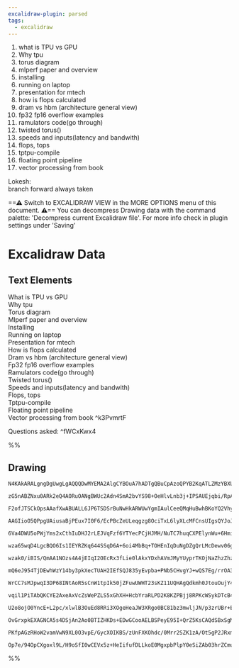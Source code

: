 ```yaml
---
excalidraw-plugin: parsed
tags:
  - excalidraw
---
```


1. what is TPU vs GPU  
2. Why tpu  
3. torus diagram  
4. mlperf paper and overview  
5. installing  
6. running on laptop  
7. presentation for mtech  
8. how is flops calculated  
9. dram vs hbm (architecture general view)  
10. fp32 fp16 overflow examples  
11. ramulators code(go through)  
12. twisted torus()  
13. speeds and inputs(latency and bandwith)  
14. flops, tops  
15. tptpu-compile  
16. floating point pipeline  
17. vector processing from book

Lokesh:  
branch forward always taken

==⚠ Switch to EXCALIDRAW VIEW in the MORE OPTIONS menu of this document. ⚠== You can decompress Drawing data with the command palette: 'Decompress current Excalidraw file'. For more info check in plugin settings under 'Saving'

# Excalidraw Data

## Text Elements

What is TPU vs GPU  
Why tpu  
Torus diagram  
Mlperf paper and overview  
Installing  
Running on laptop  
Presentation for mtech  
How is flops calculated  
Dram vs hbm (architecture general view)  
Fp32 fp16 overflow examples  
Ramulators code(go through)  
Twisted torus()  
Speeds and inputs(latency and bandwith)  
Flops, tops  
Tptpu-compile  
Floating point pipeline  
Vector processing from book ^k3PvmrtF

Questions asked: ^fWCxKwx4

%%

## Drawing

```compressed-json
N4KAkARALgngDgUwgLgAQQQDwMYEMA2AlgCYBOuA7hADTgQBuCpAzoQPYB2KqATLZMzYBXUtiRoIACyhQ4zZAHoFAc0JRJQgEYA6bGwC2CgF7N6hbEcK4OCtptbErHALRY8RMpWdx8Q1TdIEfARcZgRmBShcZQUebQBObR4aOiCEfQQOKGZuAG1wMFAwYogSbghnAH1MAAUAJXoABgBHGoBpAHEeTQBBAGseAAlCZwBmSRTiyFhEcsDsKI5lYMmS

zG5nABZNxu0ARk2eQ4AORuOANgBWUc2Adn4SmA2bvYS98+OeHlvLnb3j+IPSAUEjqbi/RpAqQIQjKaTgzbHKHWZbiVCQgoCKCkNh9BAAYTY+DYpHKAGI9ghKZTVpBNLhsH1lDihBxiITiaSJGSAGY8hDYeLxWkQHmEfD4ADKsBWEmwOOYzGcklwUGwEyhzGxuIQAHVQRM0HxMRAtTi8dKYLL0IIPCKWXCOOEckaoWw4Ay1E80LcMVMIMzhHAAJLE

F2ofJTSCkOpsAAafXwABUALL6JP6TSDSrBuNwHkARWUwYgmIAulCeeQMqHuBwhBKoYQ2VhyrhbvbhGynYruEV/TM0aNMQBfTUIBDEbh7b6jeKfS6NY3+xgsdhcI0AqGr1icABynDE054lz2Qtu522TeYABE0lBJ9weQQwlDNF3iABRYIZLLh3IViaQhwMQqqPmgey3IcowLmcUGbFCRAcH0dYNvgiFsIy4GoM++BhAUY4FP2kBlBIfSjDU9D6KQU

AAGIioO5QPpgUAiusaBjPEux7I0F6/EcPBcZeULeqgzg8OciTxL6lyXLcMFCnsUIgsQYJoJsPHaKMBxzjwZzzpsow/FCkgwnCrHqZslzaGcmzxBp8QnlZwkmii1p+iUZo6hyJLktSVJIG+DJMiybI+Vy6DYtYzAeoEWQimKEqWtappEmUmrani+qqYavAZeaCDJWiqV2lCDqSD24ZKSa7qerA06NB5kCBsBob/pi0axgmyZphmWY5nmhbFqWUyAf

6Va4DWU5oPWjYms2xCthIuDHJ2rLEJVqFzf6YTYecPCjHJMH/NuTC7huqCXPElynWu+6Hmi7yGVdBwzted7BA+004S+CBvh+37pJk2R5GNJTAaBX3TlBB0Lpc3xfIhzYoTNaEYVh324a+JrMRZ6AADocLqKpQKghDMKgSY1AAqqg9AUx0NOoKghPEzAqCyEIzOE0mJJCBTjjRNW3McCm+CIKQPKoB6EuoNYxCoGwq5mAgFAi8GHBagQSHKCLdSsh

wza65wqD4LgcBQO6Is1IEYRZKq644SSqD6A+6oi4MbBq+TOHEnIqDuNgDZgQrLMcDewv06gkiaPoqAABS4KIkhqAKUAiAgqDKJkTAEHThCqwAlCLtFwKMPA4XA7yK6uPLEmrWCTT44R65NweWywAdsIt8fKGwHOSOVxdh0mIJapOHN88w8fD4TkqIJOFPy2THBwEI2Tx2bD4cNg7PL/SbIguos8cLRfvMNQk/+yPFtr84ej6HA4qZ2HZ9sA7SzS2

wzak0/iBIS/QmAA1NOzs4A4jEIqI2OEcRx3fLie0lAkxYDxhAVmJMyYUyprTKOjNaZhzZhzNeIteakH5qgQWzJJoizFhLKWMsmByzZDXJgKs1Zhw1lrCU0Cw76w4IbT+JszYWytmHG24RgYOxNjyZ2rsBSSA9l7TBvt3QU0Du3CeYcI7UKjjHOOidk6pwWBnLOOdyD4HzkXEuZcK48irucFhkt66oEbo/YIFNeFty3iSNR3cEC937uoIeJCx5fUn

mQ6eJ954TjDEwhWzY14by3pkXecTUAH2IEfSQJ835yEvpba+PNb5CHvgYJ+wQS7Eg/rrOA38sjS0IP/ZsgCOAgIWGAiBzpoFVgMOktgCDKycCgJKQgRhHqJFuMcPYslBLwUvLcb4gysi0UmuKUSN0cYoJ6EQZQF0IDBB5KxW6UBzAEG2bCPZBSRR6Hts00gtZUbbRKCSWEzYCDIJYuUdBqplHYLpgzJmBDJDs05iQqeFCrBULjmHWhTB6Hm0YcvJ

WrCC7sMJpwqI3DP68INtAoR5sCnW1tpIk50jZFuwUWHT23sKZ11UQHAgQdkmh0JtouOujY4JyTuqIx6dAimKdOYyxFAck2MrtXZFTilGuObh4wmdQvGqh8V3HufcB7BJHqEieHd+YzxFtExeaSEnr2nsknee9mEZKyTk8++T6U305qUx+z9KnvxOZ/WpP8GlNKdCLNpHdpadKgZ/HpcD+koWROvNgdRwijLRNiIQf0TQAMGGZeEEEkiXAIg8YipR

vqil1PiTAbQKCYE2AxeAxVcZsWePZLS5xGhXH+HcbYraRLPD2K8KZPBjj8RPKcWSykDTcB4O8LShljImlMrCdNqBy77CFIupdS7zjIiWO5fK3kiS+W5P5GkQVGQtTCtuiK0ByCa1isDBK4opQymKradKJovJZWHa6J9mVCp3vKA+qcZVhCOmdNON0HpsBegak1AMLIQxhjyB1CAMZ4yJlTOmTM2Zcz5iLCWcslZqwIAeagWa6F5otnYugXAwo/3r

U2o8ojO0YncE+L2pc/xlwlB3OuEd8RRi3XOgeHeaJW3XRgo0BC81bz3mwljJN/p3zrUBr+EGaAAJQghiHaG0FYLHHgkjZCW1aMlGJBjJ8v0oTVokAWRNWp1xL2YHiYgyBEEUA+agiz4RSWazlrZycDmlnDLjSOpEJoZHLNWfgUSrHphbJ2XssQWQmAilXCc9w5zdlMXdNcoZuA7n4cI26UgryODvJQeUVzVnOA2bsz51yUaY2sDGdwBN0mDPNNTT

OvGrxpkEXAGNCA5s4DSjAn2Ao0BTIZHKDs+EDwGCooAELBSPeyE95I+QrZ5KsCAQdSBxSgMGB8+hpQFXCn5AK+7hube27t9Ic3D2hUW5yZb/JBQUbOyIC7e3aI3qKuUeUbBFTKlVOqdb53gaXf2x+7Kak8ova2yDvbB2dRfYkD+oHr3YfpFjH4CqgG30lGB1kUHAB5EDYGfQeQ26j/H72hkrP0GskdU28c7ap1kEZ9XNwM4p0z9IzmUsxeBvFjnM

PKfpAGzRHoW2vamVwN9XL0O3vpE/GycXOIKBS/zUnFXKOhdc/0Mrr2SZK1zA/Ot5gP2JRxm4L6c42h5LHABI0aSxw5yNG48N03OIJQAE1uCHC7ZcD4txJmdoBPDV3JQjD9P0ENlcBBE3Ti0vEBtRxs1y7R/oDH3ZsfoFu+t5kJBWdoj0lNvPxBpQIDgOCYv+XiApj8Yr3AmhgiYxM8NkvR20C5pm0SfNpBlD0njqO+4vBIKX0H5fXYlxC4ihjcoY

Op7e/94OpCXgoxl9L/H9oSfI0wCEVx5z+HeIifufDLLkoE0MgxpbPlpY0eSiZAb03hrZCmuQGwEQCvaBGtQkK2Nz/z+3TrwAJP6Jop7PKaAABWaczAkohWcAtei09ejekmLeJQDIJyjAvMRIt+0whuSOaQCwHGUIQcWoBgBuswNG6MdmxmeEL++yoQUAPQBBGB/S+AemXWO+/Aooz84YwAI4IAI4QAA=
```

%%

